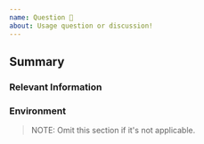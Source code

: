 ```yaml
---
name: Question 🤔
about: Usage question or discussion!
---
```


## Summary

### Relevant Information

### Environment

> NOTE: Omit this section if it's not applicable.
